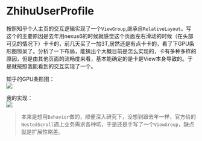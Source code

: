 # ZhihuUserProfile

按照知乎个人主页的交互逻辑实现了一个`ViewGroup`,继承自`RelativeLayout`。写这个的主要原因是去年用nexus6的时候就感觉这个页面左右滑动的时候（在头部可见的情况下）卡卡的，前几天买了一加3T,居然还是有点卡卡的，看了下GPU条形图惊呆了。分析了一下布局，能猜出个大概目前是怎么实现的，卡有多种多样的原因，但是由其他页面的流畅度来看，基本能确定的是卡是View本身导致的。于是就按照我能看到的交互实现了一个。

知乎的GPU条形图：  
![](http://omy50xsvp.bkt.clouddn.com/17-4-3/32200561-file_1491234271066_1316a.jpg?imageView/2/w/300/q/90)

我的实现：  
![](http://omy50xsvp.bkt.clouddn.com/17-4-3/88240720-file_1491234218641_bcb5.jpg?imageView/2/w/300/q/90)

> 本来是想用`Behavior`做的，顺便深入研究下，没想到跟去年一样，官方给的`NestedScroll`遇上业务需求各种坑，于是还是手写了一个`ViewGroup`，缺点就是扩展性略差。
